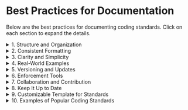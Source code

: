 # Best Practices for Documentation

Below are the best practices for documenting coding standards. Click on each section to expand the details.

<details>
  <summary>1. Structure and Organization</summary>
  
   **Use Clear Categories**: Break down the coding standards into logical categories like "General Coding Standards," "Apex Coding Standards," and "LWC Coding Standards" to improve navigation.
  - **Subsections for Specific Topics**: Within each category, create subsections for topics like Naming Conventions, Commenting, Error Handling, etc.
  - **Table of Contents**: Include a table of contents at the top with links to sections for easier navigation.
  
</details>

<details>
  <summary>2. Consistent Formatting</summary>
  
  - **Markdown Usage**: Use consistent headers (`#`, `##`, `###`), lists, and code blocks to make the document visually appealing.
  - **Code Examples**: Provide code examples in fenced code blocks (```language) to ensure syntax highlighting and readability.
  - **Links to Documentation**: For advanced or company-specific rules, link to relevant documentation (e.g., Salesforce documentation for Apex standards).

</details>

<details>
  <summary>3. Clarity and Simplicity</summary>
  
  - **Keep it Simple**: Write standards in simple, concise language that is easy to understand.
  - **Justification and Explanation**: Provide reasoning for each rule, explaining why it’s necessary.
  - **Avoid Overwhelming Detail**: Focus on essential, impactful guidelines, avoiding overcomplication.
  
</details>

<details>
  <summary>4. Real-World Examples</summary>
  
  - **Good and Bad Examples**: Show both good and bad examples of code with explanations for each.
  - **Use Case Scenarios**: Provide practical examples of when to apply certain coding standards.
  
</details>

<details>
  <summary>5. Versioning and Updates</summary>
  
  - **Changelog**: Include a changelog that tracks updates to the coding standards.
  - **Use Git Version Control**: Use Git to track changes to standards, maintaining a version history.
  
</details>

<details>
  <summary>6. Enforcement Tools</summary>
  
  - **Static Code Analyzers**: Recommend or integrate tools like **ESLint** (for JavaScript) or **PMD** (for Apex) to enforce the standards.
  - **Pre-commit Hooks**: Suggest using Git pre-commit hooks to ensure standards are met before committing code.
  
</details>

<details>
  <summary>7. Collaboration and Contribution</summary>
  
  - **Collaborative Input**: Invite feedback from team members and include a process for contributing new standards.
  - **Peer Reviews**: Encourage peer code reviews to check for adherence to coding standards.
  
</details>

<details>
  <summary>8. Keep It Up to Date</summary>
  
  - **Ongoing Maintenance**: Review and update the document regularly to ensure it remains relevant.
  
</details>

<details>
  <summary>9. Customizable Template for Standards</summary>
  
  Create a template for adding new coding standards with the following sections:
  - Rule Name
  - Rule Description
  - Example Code (Good/Bad)
  - Why It Matters
  - Enforcement Mechanism (if any)
  - Related Links/Resources
  
</details>

<details>
  <summary>10. Examples of Popular Coding Standards</summary>
  
  - Include references to well-known coding standards, such as:
    - **[Google JavaScript Style Guide](https://google.github.io/styleguide/jsguide.html)**
    - **[Salesforce Apex Best Practices](https://developer.salesforce.com/docs/atlas.en-us.apexcode.meta/apexcode/apex_best_practices.htm)**
    - **[Airbnb React/JavaScript Style Guide](https://github.com/airbnb/javascript)**
  
</details>
